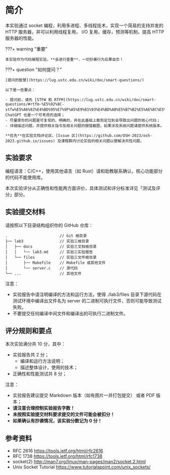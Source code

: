 # 简介

本实验通过 socket 编程，利用多进程、多线程技术，实现一个简易的支持并发的 HTTP 服务器，并可以利用线程复用， I/O 复用，缓存，预测等机制，提高 HTTP 服务器的性能。

???+ warning "重要"

    本实验作为代码编程实验，**会进行查重**，一切抄袭行为后果自负！

???+ question "如何提问？"

    [提问的智慧](https://lug.ustc.edu.cn/wiki/doc/smart-questions/)

    以下是一些要点：

    - 提问前，请先 [STFW 和 RTFM](https://lug.ustc.edu.cn/wiki/doc/smart-questions/#rtfm-%E5%92%8C-stfw%E5%A6%82%E4%BD%95%E7%9F%A5%E9%81%93%E4%BD%A0%E5%B7%B2%E5%AE%8C%E5%85%A8%E6%90%9E%E7%A0%B8%E4%BA%86)，ChatGPT 也是一个可考虑的选择；
    - 尽量使你的问题是可复现的、明确的，并在此基础上裁剪定位到会导致出问题的核心代码；
    - 详细描述问题，并提供相关指令及相关问题的报错截图，如果涉及系统问题请提供系统版本。

    **优先**在实验文档评论区、[Issue 区](https://github.com/OSH-2023/osh-2023.github.io/issues) 及课程群内讨论实验的相关问题以便解决共性问题。

## 实验要求

编程语言：C/C++，使用其他语言（如 Rust）请和助教联系确认，核心功能部分的代码不能使用库。

本次实验评分从正确性和性能两方面评价，具体测试和评分标准详见「测试及评分」部分。

## 实验提交材料

请按照以下目录结构组织你的 GitHub 仓库：

```
.                       // Git 根目录
├── lab3                // 实验三根目录
│   ├── docs            // 实验三文档根目录
│   │   └── lab3.md     // 实验三实验报告
│   └── files           // 实验三文件根目录
│       ├── Makefile    // Makefile 或其他文件
│       └── server.c    // 源代码
└── ...                 // 其他文件
```
注意：

* 实验报告中请注明编译的方法和运行方法，使得 ./lab3/files 目录下源代码在测试环境中编译出文件名为 server 的二进制可执行文件，否则可能导致测试失败。
* 不要提交任何编译中间文件和编译出的可执行二进制文件。

## 评分规则和要点

本次实验满分共 10 分，其中：

* 实验报告共 2 分；
    * 编译和运行方法说明；
    * 描述整体设计，使用的技术；
* 正确性和性能测试共 8 分；

注意：

* 实验报告建议提交 Markdown 版本（如有图片一并打包提交） 或者 PDF 版本；
* **请注意合理控制实验报告字数！**
* **未按照实验提交材料要求提交的文件可能会被扣分！**
* **如果确认有抄袭情况，该实验分数记为 0 分！**

## 参考资料
* RFC 2616 https://tools.ietf.org/html/rfc2616
* RFC 1738 https://tools.ietf.org/html/rfc1738
* socket(2) http://man7.org/linux/man-pages/man2/socket.2.html
* Unix Socket Tutorial https://www.tutorialspoint.com/unix_sockets/